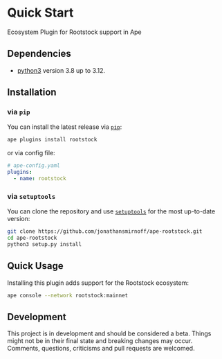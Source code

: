 # Quick Start

Ecosystem Plugin for Rootstock support in Ape

## Dependencies

- [python3](https://www.python.org/downloads) version 3.8 up to 3.12.

## Installation

### via `pip`

You can install the latest release via [`pip`](https://pypi.org/project/pip/):

```bash
ape plugins install rootstock
```

or via config file:

```yaml
# ape-config.yaml
plugins:
  - name: rootstock
```

### via `setuptools`

You can clone the repository and use [`setuptools`](https://github.com/pypa/setuptools) for the most up-to-date version:

```bash
git clone https://github.com/jonathansmirnoff/ape-rootstock.git
cd ape-rootstock
python3 setup.py install
```

## Quick Usage

Installing this plugin adds support for the Rootstock ecosystem:

```bash
ape console --network rootstock:mainnet
```

## Development

This project is in development and should be considered a beta.
Things might not be in their final state and breaking changes may occur.
Comments, questions, criticisms and pull requests are welcomed.
